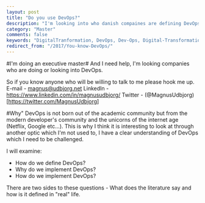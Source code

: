 ```yaml
---
layout: post
title: "Do you use DevOps?"
description: "I'm looking into who danish compaines are defining DevOps, and how they will utilize this."
category: "Master"
comments: false
keywords: "DigitalTranformation, DevOps, Dev-Ops, Digital-Transformatiom"
redirect_from: "/2017/You-know-DevOps/"
---
```

#I'm doing an executive master#
And I need help, I'm looking companies who are doing or looking into DevOps.

So if you know anyone who will be willing to talk to me please hook me up.
E-mail - magnus@udbjorg.net
LinkedIn - https://www.linkedin.com/in/magnusudbjorg/
Twitter - (@MagnusUdbjorg)[https://twitter.com/MagnusUdbjorg]

#Why"
DevOps is not born out of the academic community but from the modern developer's community and the unicorns of the internet age (Netflix, Google etc...). This is why I think it is interesting to look at through another optic which I'm not used to, I have a clear understanding of DevOps which I need to be challenged.

I will examine:
* How do we define DevOps?
* Why do we implement DevOps?
* How do we implement DevOps?

There are two sides to these questions - What does the literature say and how is it defined in "real" life.

           